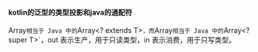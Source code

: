 #### kotlin的泛型的类型投影和java的通配符

Array<out T>`相当于 Java 中的`Array<? extends T>`，而`Array<in T>`相当于 Java 中的`Array<? super T>`，out 表示生产，用于只读类型，in 表示消费，用于只写类型。